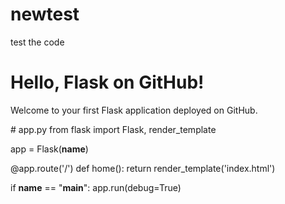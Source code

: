 # newtest
test the code
<!DOCTYPE html>
<html lang="en">
<head>
    <meta charset="UTF-8">
    <meta name="viewport" content="width=device-width, initial-scale=1.0">
    <title>Flask App</title>
</head>
<body>
    <h1>Hello, Flask on GitHub!</h1>
    <p>Welcome to your first Flask application deployed on GitHub.</p>
</body>
</html>
# app.py
from flask import Flask, render_template

app = Flask(__name__)

@app.route('/')
def home():
    return render_template('index.html')

if __name__ == "__main__":
    app.run(debug=True)
